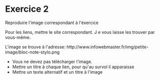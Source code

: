 <h1>Exercice 2</h1>

<p>Reproduire l'image correspondant à l'éxercice</p>
<p>Pour les liens, mettre le site correspondant. J e vous laisse les trouver par vous-même.</p>
<p>L'image se trouve à l'adresse: <a src="http://www.infowebmaster.fr/img/petite-image/bloc-note-stylo.png">http://www.infowebmaster.fr/img/petite-image/bloc-note-stylo.png</a></p>
<ul>

   <li>Vous ne devez pas télécharger l'image.</li>
   <li>Mettre un titre à chaque lien, pour qu'au survol il apparaisse</li>
   <li>Mettre un texte alternatif et un titre à l'image</li>
</ul>
